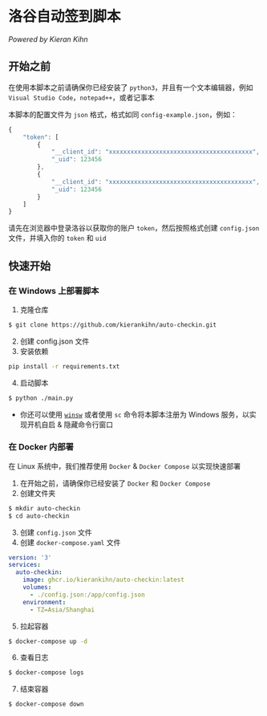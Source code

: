 # 洛谷自动签到脚本

*Powered by Kieran Kihn*

## 开始之前

在使用本脚本之前请确保你已经安装了 `python3`，并且有一个文本编辑器，例如 `Visual Studio Code`，`notepad++`，或者记事本

本脚本的配置文件为 `json` 格式，格式如同 `config-example.json`，例如：

```js
{
    "token": [
        {
            "__client_id": "xxxxxxxxxxxxxxxxxxxxxxxxxxxxxxxxxxxxxxxx", // 你的洛谷账户 token
            "_uid": 123456                                             // 你的洛谷账户 uid
        },
        {
            "__client_id": "xxxxxxxxxxxxxxxxxxxxxxxxxxxxxxxxxxxxxxxx",
            "_uid": 123456
        }
    ]
}
```

请先在浏览器中登录洛谷以获取你的账户 `token`，然后按照格式创建 `config.json` 文件，并填入你的 `token` 和 `uid`

## 快速开始

### 在 Windows 上部署脚本

1. 克隆仓库
```sh
$ git clone https://github.com/kierankihn/auto-checkin.git
```
2. 创建 config.json 文件
3. 安装依赖
```sh
pip install -r requirements.txt
```
4. 启动脚本
```sh
$ python ./main.py
```

- 你还可以使用 [`winsw`](https://github.com/winsw/winsw) 或者使用 `sc` 命令将本脚本注册为 Windows 服务，以实现开机自启 & 隐藏命令行窗口

### 在 Docker 内部署

在 Linux 系统中，我们推荐使用 `Docker` & `Docker Compose` 以实现快速部署

1. 在开始之前，请确保你已经安装了 `Docker` 和 `Docker Compose`
2. 创建文件夹
```sh
$ mkdir auto-checkin
$ cd auto-checkin
```
3. 创建 `config.json` 文件
4. 创建 `docker-compose.yaml` 文件
```yaml
version: '3'
services:
  auto-checkin:
    image: ghcr.io/kierankihn/auto-checkin:latest
    volumes:
      - ./config.json:/app/config.json
    environment:
      - TZ=Asia/Shanghai
```
5. 拉起容器
```sh
$ docker-compose up -d
```
6. 查看日志
```sh
$ docker-compose logs
```
7. 结束容器
```sh
$ docker-compose down
```